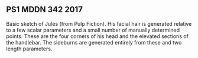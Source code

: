 ## PS1 MDDN 342 2017

Basic sketch of Jules (from Pulp Fiction). His facial hair is generated relative to a few scalar parameters and a small number of manually determined points. These are the four corners of his head and the elevated sections of the handlebar. The sideburns are generated entirely from these and two length parameters.